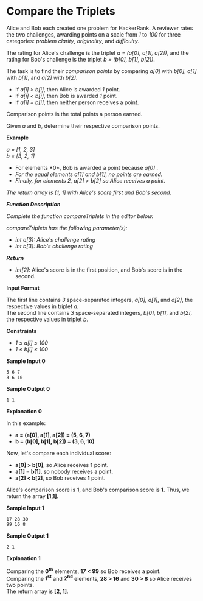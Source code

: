 # Compare the Triplets

<p>Alice and Bob each created one problem for HackerRank. A reviewer rates the two challenges, awarding points on a scale from <em>1</em> to <em>100</em> for three categories: <em>problem clarity</em>, <em>originality</em>, and <em>difficulty</em>.
</p>
<p>The rating for Alice's challenge is the triplet <em>a = (a[0], a[1], a[2])</em>, and the rating for Bob's challenge is the triplet <em>b = (b[0], b[1], b[2])</em>.</p>
<p>The task is to find their <em>comparison points</em> by comparing <em>a[0]</em> with <em>b[0]</em>, <em>a[1]</em> with <em>b[1]</em>, and <em>a[2]</em> with <em>b[2]</em>. </p>
<ul>
  <li> If <em>a[i] &gt; b[i]</em>, then Alice is awarded <em>1</em> point. </li>
  <li> If <em>a[i] &lt; b[i]</em>, then Bob is awarded <em>1</em> point. </li>
  <li> If <em>a[i] = b[i]</em>, then neither person receives a point.</li>
</ul>
<p>Comparison points is the total points a person earned. </p>
<p>Given <em>a</em> and <em>b</em>, determine their respective comparison points. </p>
<p><strong>Example</strong> </p>
<p><em>a = [1, 2, 3]</em> <br><em>b = [3, 2, 1]</em> <br></p>
<ul>
  <li>For elements *0*, Bob is awarded a point because <em>a[0] . </em></li>
  <em>
    <li>For the equal elements <em>a[1]</em> and <em>b[1]</em>, no points are earned. </li>
    <li>Finally, for elements <em>2</em>, <em>a[2] &gt; b[2]</em> so Alice receives a point. </li>
  </em>
</ul>
<em>
  <p>The return array is <em>[1, 1]</em> with Alice's score first and Bob's second. </p>
  <p><strong>Function Description</strong> </p>
  <p>Complete the function <em>compareTriplets</em> in the editor below. </p>
  <p>compareTriplets has the following parameter(s): </p>
  <ul>
    <li><em>int a[3]</em>: Alice's challenge rating</li>
    <li><em>int b[3]</em>: Bob's challenge rating</li>
  </ul>
  <p><strong>Return</strong> </p>
</em>
<ul>
  <li><em>int[2]</em>: Alice's score is in the first position, and Bob's score is in the second. </li>
</ul>
<p><strong>Input Format</strong></p>
<p>The first line contains <em>3</em> space-separated integers, <em>a[0]</em>, <em>a[1]</em>, and <em>a[2]</em>, the respective values in triplet <em>a</em>. <br>
  The second line contains <em>3</em> space-separated integers, <em>b[0]</em>, <em>b[1]</em>, and <em>b[2]</em>, the respective values in triplet <em>b</em>.</p>
<p><strong>Constraints</strong></p>
<ul>
  <li> <em>1 ≤ a[i] ≤ 100</em></li>
  <li> <em>1 ≤ b[i] ≤ 100</em></li>
</ul>
<p><strong>Sample Input 0</strong></p>
<pre><code>5 6 7<br/>3 6 10</code></pre>
<p><strong>Sample Output 0</strong></p>
<pre><code>1 1</code></pre>
<p><strong>Explanation 0</strong></p>
<p>In this example: </p>
<ul>
  <li><strong>a = (a[0], a[1], a[2]) = (5, 6, 7)</strong></li>
  <li><strong>b = (b[0], b[1], b[2]) = (3, 6, 10)</strong></li>
</ul>
<p>Now, let's compare each individual score:</p>
<ul>
  <li><strong>a[0] &gt b[0]</strong>, so Alice receives <strong>1</strong> point.</li>
  <li><strong>a[1] = b[1]</strong>, so nobody receives a point.</li>
  <li><strong>a[2] &lt b[2]</strong>, so Bob receives <strong>1</strong> point.</li>
</ul>
<p>Alice's comparison score is <strong>1</strong>, and Bob's comparison score is <strong>1</strong>. Thus, we return the array <strong>[1,1]</strong>. </p>
<p><strong>Sample Input 1</strong></p>
<pre><code>17 28 30<br>99 16 8</code></pre>
<p><strong>Sample Output 1</strong></p>
<pre><code>2 1</code></pre>
<p><strong>Explanation 1</strong></p>
<p>Comparing the <strong>0<sup>th</sup></strong> elements, <strong>17 &lt 99</strong> so Bob receives a point. <br>
  Comparing the <strong>1<sup>st</sup></strong> and <strong>2<sup>nd</sup></strong> elements, <strong>28 &gt 16</strong> and <strong>30 &gt 8</strong> so Alice receives two points. <br>
  The return array is <strong>[2, 1]</strong>. </p>
